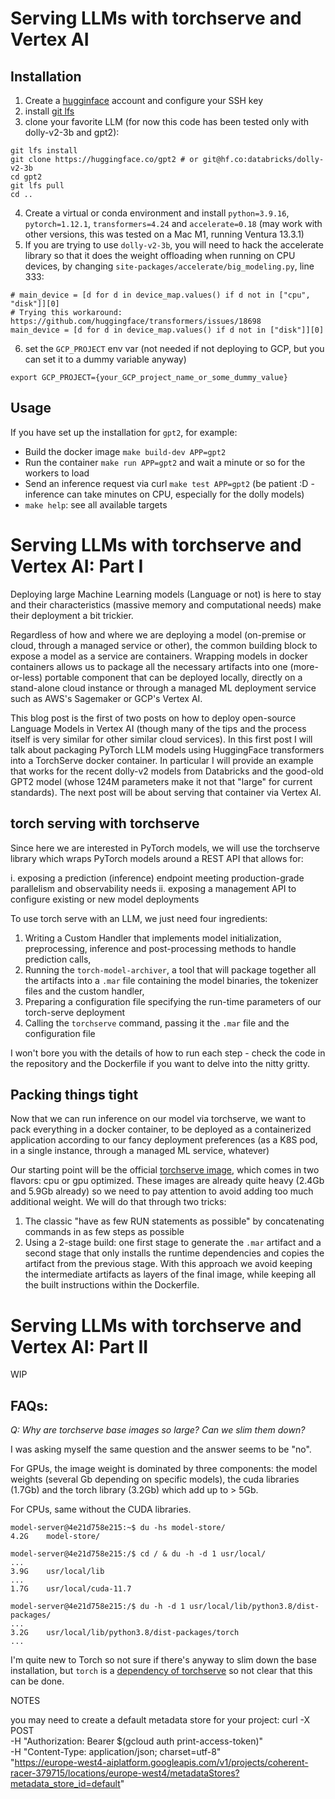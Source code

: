 # Serving LLMs with torchserve and Vertex AI


## Installation

1. Create a [hugginface](huggingface.co) account and configure your SSH key
2. install [git lfs](https://git-lfs.com/)
3. clone your favorite LLM (for now this code has been tested only with dolly-v2-3b and gpt2):
```
git lfs install 
git clone https://huggingface.co/gpt2 # or git@hf.co:databricks/dolly-v2-3b
cd gpt2 
git lfs pull
cd ..
```
4. Create a virtual or conda environment and install `python=3.9.16`,  `pytorch=1.12.1`,  `transformers=4.24` and `accelerate=0.18` (may work with other versions, this was tested 
on a Mac M1, running Ventura 13.3.1)
5. If you are trying to use `dolly-v2-3b`, you will need to hack the accelerate library so 
that it does the weight offloading when running on CPU devices, by changing 
`site-packages/accelerate/big_modeling.py`, line 333:

```
# main_device = [d for d in device_map.values() if d not in ["cpu", "disk"]][0]
# Trying this workaround: https://github.com/huggingface/transformers/issues/18698
main_device = [d for d in device_map.values() if d not in ["disk"]][0]
```
6. set the `GCP_PROJECT` env var (not needed if not deploying to GCP, but you can set it to a dummy variable anyway)
```
export GCP_PROJECT={your_GCP_project_name_or_some_dummy_value}
```

## Usage

If you have set up the installation for `gpt2`, for example:

- Build the docker image `make build-dev APP=gpt2`
- Run the container `make run APP=gpt2` and wait a minute or so for the workers to load 
- Send an inference request via curl `make test APP=gpt2` (be patient :D - inference can take minutes on CPU, especially for the dolly models)
- `make help`: see all available targets

# Serving LLMs with torchserve and Vertex AI: Part I

Deploying large Machine Learning models (Language or not) is here to stay and 
their characteristics (massive memory and computational needs) make their 
deployment a bit trickier.

Regardless of how and where we are deploying a model (on-premise or cloud, through
a managed service or other), the common building block to expose a model as a service
are containers. Wrapping models in docker containers allows us to package
all the necessary artifacts into one (more-or-less) portable component that 
can be deployed locally, directly on a stand-alone cloud instance or through a 
managed ML deployment service such as AWS's Sagemaker or GCP's Vertex AI.

This blog post is the first of two posts on how to deploy open-source Language Models
in Vertex AI (though many of the tips and the process itself is very similar for other similar
cloud services). In this first post I will talk about packaging PyTorch LLM models using HuggingFace 
transformers into a TorchServe docker container. In particular I will provide an example
that works for the recent dolly-v2 models from Databricks and the good-old GPT2 model 
(whose 124M parameters make it not that "large" for current standards).
The next post will be about serving that container via Vertex AI.

## torch serving with torchserve

Since here we are interested in PyTorch models, we will use the torchserve library
which wraps PyTorch models around a REST API that allows for:

i. exposing a prediction (inference) endpoint meeting production-grade parallelism and observability needs
ii. exposing a management API to configure existing or new model deployments

To use torch serve with an LLM, we just need four ingredients:

1. Writing a Custom Handler that implements model initialization, preprocessing, inference and post-processing methods 
   to handle prediction calls,
2. Running the `torch-model-archiver`, a tool that will package together all the artifacts into a `.mar` file
 containing the model binaries, the tokenizer files and the custom handler,
3. Preparing a configuration file specifying the run-time parameters of our torch-serve deployment
4. Calling the `torchserve` command, passing it the `.mar` file and the configuration file

I won't bore you with the details of how to run each step - check the code in the repository 
and the Dockerfile if you want to delve into the nitty gritty.

## Packing things tight

Now that we can run inference on our model via torchserve, we want to pack 
everything in a docker container, to be deployed as a containerized application
according to our fancy deployment preferences (as a K8S pod, in a single instance, through a managed
ML service, whatever)

Our starting point will be the official [torchserve image](https://hub.docker.com/r/pytorch/torchserve), 
which comes in two flavors: cpu or gpu optimized. These images are already quite heavy (2.4Gb and 5.9Gb already)
so we need to pay attention to avoid adding too much additional weight. We will do that through two tricks:

1. The classic "have as few RUN statements as possible" by concatenating commands in as few steps as possible
2. Using a 2-stage build: one first stage to generate the `.mar` artifact and a second stage that only
installs the runtime dependencies and copies the artifact from the previous stage. With this approach we avoid 
keeping the intermediate artifacts as layers of the final image, while keeping all the built instructions 
within the Dockerfile.

# Serving LLMs with torchserve and Vertex AI: Part II

WIP

## FAQs:

_Q: Why are torchserve base images so large? Can we slim them down?_

I was asking myself the same question and the answer seems to be "no". 

For GPUs, the image weight is dominated by three components: the model weights (several Gb depending on specific models), the cuda libraries (1.7Gb) and the torch library (3.2Gb) 
which add up to > 5Gb.

For CPUs, same without the CUDA libraries.

```
model-server@4e21d758e215:~$ du -hs model-store/ 
4.2G    model-store/

model-server@4e21d758e215:/$ cd / & du -h -d 1 usr/local/
...
3.9G    usr/local/lib
...
1.7G    usr/local/cuda-11.7

model-server@4e21d758e215:/$ du -h -d 1 usr/local/lib/python3.8/dist-packages/
...
3.2G    usr/local/lib/python3.8/dist-packages/torch
...
```
I'm quite new to Torch so not sure if there's anyway to slim down the base installation, but `torch` is a [dependency
of torchserve](https://github.com/pytorch/serve/blob/master/requirements/torch_cu102_linux.txt) so not clear that this can be
done.

NOTES

you may need to create a default metadata store for your project:
curl -X POST \
    -H "Authorization: Bearer $(gcloud auth print-access-token)" \
    -H "Content-Type: application/json; charset=utf-8" \
    "https://europe-west4-aiplatform.googleapis.com/v1/projects/coherent-racer-379715/locations/europe-west4/metadataStores?metadata_store_id=default"